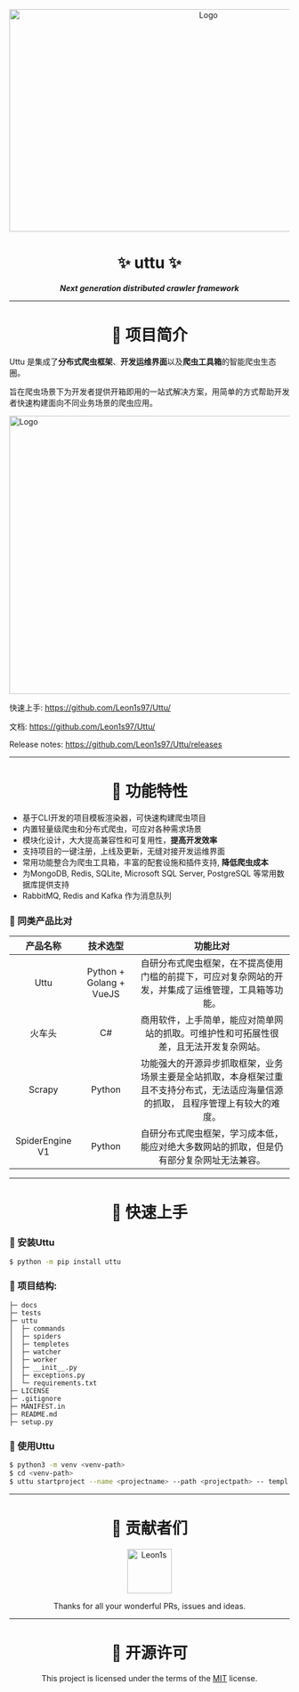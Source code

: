 <div align="center">
<a href="https://github.com/Leon1s97/Uttu/">
<img src="https://cdn.jsdelivr.net/gh/Leon1s97/Uttu/docs/logo/logo_16x9.png" alt="Logo" width="700" height="400">
</a>



# ✨ uttu ✨

***Next generation distributed crawler framework***

</div>

---


<!-- Introduction -->
<div align="center">

# 💖 项目简介

</div>

Uttu 是集成了**分布式爬虫框架**、**开发运维界面**以及**爬虫工具箱**的智能爬虫生态圈。

旨在爬虫场景下为开发者提供开箱即用的一站式解决方案，用简单的方式帮助开发者快速构建面向不同业务场景的爬虫应用。


<a href="https://github.com/Leon1s97/Uttu/">
<img src="https://cdn.jsdelivr.net/gh/Leon1s97/Uttu/docs/UTTU 智能爬虫生态圈.svg" alt="Logo" width="800" height="500">
</a>



快速上手: https://github.com/Leon1s97/Uttu/

文档: https://github.com/Leon1s97/Uttu/

Release notes: https://github.com/Leon1s97/Uttu/releases

---

<div align="center">

# 💙 功能特性

</div>


- 基于CLI开发的项目模板渲染器，可快速构建爬虫项目
- 内置轻量级爬虫和分布式爬虫，可应对各种需求场景
- 模块化设计，大大提高兼容性和可复用性，**提高开发效率**
- 支持项目的一键注册，上线及更新，无缝对接开发运维界面
- 常用功能整合为爬虫工具箱，丰富的配套设施和插件支持, **降低爬虫成本**
- 为MongoDB, Redis, SQLite, Microsoft SQL Server, PostgreSQL 等常用数据库提供支持
- RabbitMQ, Redis and Kafka 作为消息队列


### 🌟 同类产品比对

| 产品名称      | 技术选型 | 功能比对 |
| :-----------: |  :-----------: | :-----------: |
| Uttu      | Python + Golang + VueJS | 自研分布式爬虫框架，在不提高使用门槛的前提下，可应对复杂网站的开发，并集成了运维管理，工具箱等功能。 |
| 火车头   | C#        | 商用软件，上手简单，能应对简单网站的抓取。可维护性和可拓展性很差，且无法开发复杂网站。 |
| Scrapy   | Python        | 功能强大的开源异步抓取框架，业务场景主要是全站抓取，本身框架过重且不支持分布式，无法适应海量信源的抓取， 且程序管理上有较大的难度。 |
| SpiderEngine V1  | Python        | 自研分布式爬虫框架，学习成本低， 能应对绝大多数网站的抓取，但是仍有部分复杂网址无法兼容。 |



---

<div align="center">

#  💜 快速上手 

</div>

### 🌟 安装Uttu

```bash
$ python -m pip install uttu
```

### 🌟 项目结构:

```
├─ docs
├─ tests
├─ uttu
│  ├─ commands
│  ├─ spiders
│  ├─ templetes
│  ├─ watcher
│  ├─ worker
│  ├─ __init__.py
│  ├─ exceptions.py
│  └─ requirements.txt
├─ LICENSE
├─ .gitignore
├─ MANIFEST.in
├─ README.md
├─ setup.py
```

### 🌟 使用Uttu

```bash
$ python3 -m venv <venv-path>
$ cd <venv-path>
$ uttu startproject --name <projectname> --path <projectpath> -- templ <templetes>
```

---

<div align="center">

# 💚 贡献者们

<a href="https://github.com/Leon1s97/">
<img src="https://cdn.jsdelivr.net/gh/Leon1s97/cdn/avatar.jpg" alt="Leon1s" width="80" height="80">
</a>

<!-- [![Leon1s97's GitHub stats](https://github-readme-stats.vercel.app/api?username=Leon1s97&show_icons=true&theme=vue)](https://github.com/anuraghazra/github-readme-stats) -->


Thanks for all your wonderful PRs, issues and ideas. 

</div>

---

<div align="center">

# 💛 开源许可

This project is licensed under the terms of the [MIT](https://opensource.org/licenses/MIT) license.
</div>
